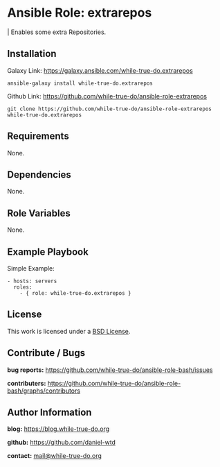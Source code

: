 # Ansible Role: extrarepos
| Enables some extra Repositories.

## Installation

Galaxy Link: <https://galaxy.ansible.com/while-true-do.extrarepos>

```
ansible-galaxy install while-true-do.extrarepos
```

Github Link: <https://github.com/while-true-do/ansible-role-extrarepos>

```
git clone https://github.com/while-true-do/ansible-role-extrarepos while-true-do.extrarepos
```

## Requirements

None.

## Dependencies

None.

## Role Variables

None.

## Example Playbook

Simple Example:

```
- hosts: servers
  roles:
    - { role: while-true-do.extrarepos }
```

## License

This work is licensed under a [BSD License](https://opensource.org/licenses/BSD-3-Clause).

## Contribute / Bugs

**bug reports:** <https://github.com/while-true-do/ansible-role-bash/issues>

**contributers:** <https://github.com/while-true-do/ansible-role-bash/graphs/contributors>

## Author Information

**blog:** <https://blog.while-true-do.org>

**github:** <https://github.com/daniel-wtd>

**contact:** [mail@while-true-do.org](mailto:mail@while-true-do.org)
